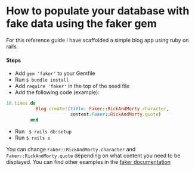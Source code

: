 # How to populate your database with fake data using the faker gem

For this reference guide I have scaffolded a simple blog app using ruby on rails.

#### Steps
- Add `gem 'faker'` to your Gemfile
- Run `$ bundle install`
- Add `require 'faker'` in the top of the seed file
- Add the following code (example):
```ruby
10.times do
           Blog.create!(title: Faker::RickAndMorty.character,
                        content:Faker::RickAndMorty.quote)
         end

```
- Run ` $ rails db:setup`
- Run `$ rails s`


You can change `Faker::RickAndMorty.character` and `Faker::RickAndMorty.quote`
depending on what content you need to be displayed. You can find other examples in the [faker documentation](https://github.com/stympy/faker)